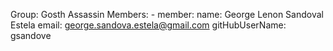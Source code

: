 Group: Gosth Assassin
Members: 
    - member:
      name: George Lenon Sandoval Estela
      email: george.sandova.estela@gmail.com
      gitHubUserName: gsandove
    